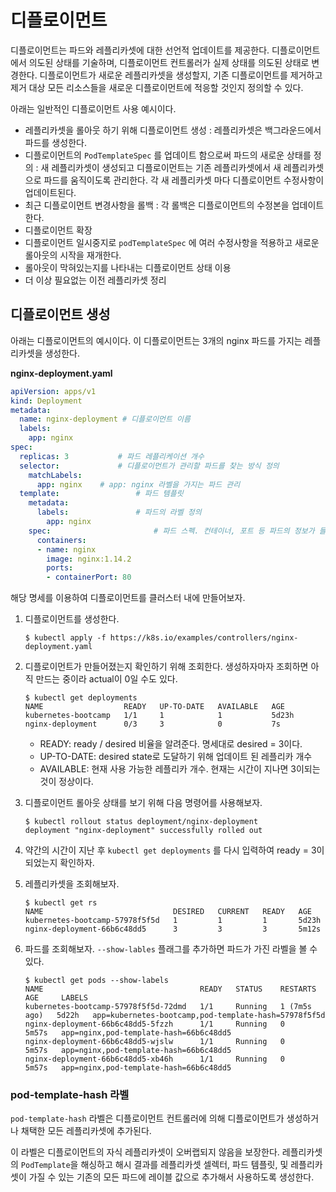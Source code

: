 # 디플로이먼트

디플로이먼트는 파드와 레플리카셋에 대한 선언적 업데이트를 제공한다. 디플로이먼트에서 의도된 상태를 기술하며, 디플로이먼트 컨트롤러가 실제 상태를 의도된 상태로 변경한다. 디플로이먼트가 새로운 레플리카셋을 생성할지, 기존 디플로이먼트를 제거하고 제거 대상 모든 리소스들을 새로운 디플로이먼트에 적응할 것인지 정의할 수 있다.

아래는 일반적인 디플로이먼트 사용 예시이다.

* 레플리카셋을 롤아웃 하기 위해 디플로이먼트 생성 : 레플리카셋은 백그라운드에서 파드를 생성한다. 
* 디플로이먼트의 `PodTemplateSpec` 를 업데이트 함으로써 파드의 새로운 상태를 정의 : 새 레플리카셋이 생성되고 디플로이먼트는 기존 레플리카셋에서 새 레플리카셋으로 파드를 움직이도록 관리한다. 각 새 레플리카셋 마다 디플로이먼트 수정사항이 업데이트된다.
* 최근 디플로이먼트 변경사항을 롤백 : 각 롤백은 디플로이먼트의 수정본을 업데이트한다.
* 디플로이먼트 확장
* 디플로이먼트 일시중지로 `podTemplateSpec` 에 여러 수정사항을 적용하고 새로운 롤아웃의 시작을 재개한다.
* 롤아웃이 막혀있는지를 나타내는 디플로이먼트 상태 이용
* 더 이상 필요없는 이전 레플리카셋 정리



## 디플로이먼트 생성

아래는 디플로이먼트의 예시이다. 이 디플로이먼트는 3개의 nginx 파드를 가지는 레플리카셋을 생성한다.

**nginx-deployment.yaml**

```yaml
apiVersion: apps/v1
kind: Deployment
metadata:
  name: nginx-deployment # 디플로이먼트 이름
  labels:
    app: nginx
spec:
  replicas: 3			# 파드 레플리케이션 개수
  selector:				# 디플로이먼트가 관리할 파드를 찾는 방식 정의 
    matchLabels:
      app: nginx	# app: nginx 라벨을 가지는 파드 관리
  template:					# 파드 템플릿
    metadata:					
      labels:				# 파드의 라벨 정의 
        app: nginx
    spec:						# 파드 스펙. 컨테이너, 포트 등 파드의 정보가 들어있다.
      containers:
      - name: nginx
        image: nginx:1.14.2
        ports:
        - containerPort: 80
```



해당 명세를 이용하여 디플로이먼트를 클러스터 내에 만들어보자.

1. 디플로이먼트를 생성한다.

   ```shell
   $ kubectl apply -f https://k8s.io/examples/controllers/nginx-deployment.yaml
   ```

2. 디플로이먼트가 만들어졌는지 확인하기 위해 조회한다. 생성하자마자 조회하면 아직 만드는 중이라 actual이 0일 수도 있다. 

   ```shell
   $ kubectl get deployments
   NAME                  READY   UP-TO-DATE   AVAILABLE   AGE
   kubernetes-bootcamp   1/1     1            1           5d23h
   nginx-deployment      0/3     3            0           7s
   ```

   * READY: ready / desired 비율을 알려준다. 명세대로 desired = 3이다.
   * UP-TO-DATE: desired state로 도달하기 위해 업데이트 된 레플리카 개수
   * AVAILABLE: 현재 사용 가능한 레플리카 개수. 현재는 시간이 지나면 3이되는 것이 정상이다.

3. 디플로이먼트 롤아웃 상태를 보기 위해 다음 명령어를 사용해보자.

   ```shell
   $ kubectl rollout status deployment/nginx-deployment
   deployment "nginx-deployment" successfully rolled out
   ```

4. 약간의 시간이 지난 후 `kubectl get deployments` 를 다시 입력하여 ready = 3이 되었는지 확인하자.

5. 레플리카셋을 조회해보자.

   ```shell
   $ kubectl get rs
   NAME                             DESIRED   CURRENT   READY   AGE
   kubernetes-bootcamp-57978f5f5d   1         1         1       5d23h
   nginx-deployment-66b6c48dd5      3         3         3       5m12s
   ```

6. 파드를 조회해보자. `--show-lables` 플래그를 추가하면 파드가 가진 라벨을 볼 수 있다.

   ```shell
   $ kubectl get pods --show-labels
   NAME                                   READY   STATUS    RESTARTS       AGE     LABELS
   kubernetes-bootcamp-57978f5f5d-72dmd   1/1     Running   1 (7m5s ago)   5d22h   app=kubernetes-bootcamp,pod-template-hash=57978f5f5d
   nginx-deployment-66b6c48dd5-5fzzh      1/1     Running   0              5m57s   app=nginx,pod-template-hash=66b6c48dd5
   nginx-deployment-66b6c48dd5-wjslw      1/1     Running   0              5m57s   app=nginx,pod-template-hash=66b6c48dd5
   nginx-deployment-66b6c48dd5-xb46h      1/1     Running   0              5m57s   app=nginx,pod-template-hash=66b6c48dd5
   ```



### pod-template-hash 라벨

`pod-template-hash` 라벨은 디플로이먼트 컨트롤러에 의해 디플로이먼트가 생성하거나 채택한 모든 레플리카셋에 추가된다. 

이 라벨은 디플로이먼트의 자식 레플리카셋이 오버랩되지 않음을 보장한다. 레플리카셋의 `PodTemplate`을 해싱하고 해시 결과를 레플리카셋 셀렉터, 파드 템플릿, 및 레플리카셋이 가질 수 있는 기존의 모든 파드에 레이블 값으로 추가해서 사용하도록 생성한다.



